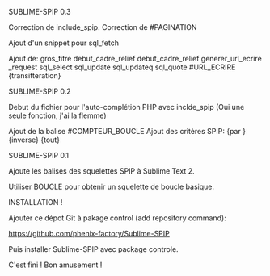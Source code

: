 SUBLIME-SPIP 0.3

Correction de include_spip.
Correction de #PAGINATION

Ajout d'un snippet pour sql_fetch

Ajout de: 
gros_titre
debut_cadre_relief
debut_cadre_relief
generer_url_ecrire
_request
sql_select
sql_update
sql_updateq
sql_quote
#URL_ECRIRE
{transitteration}

SUBLIME-SPIP 0.2

Debut du fichier pour l'auto-complétion PHP avec inclde_spip (Oui une seule fonction, j'ai la flemme)

Ajout de la balise #COMPTEUR_BOUCLE
Ajout des critères SPIP:
{par }
{inverse}
{tout}

SUBLIME-SPIP 0.1

Ajoute les balises des squelettes SPIP à Sublime Text 2.

Utiliser BOUCLE pour obtenir un squelette de boucle basique.

INSTALLATION !

Ajouter ce dépot Git à pakage control (add repository command):

https://github.com/phenix-factory/Sublime-SPIP

Puis installer Sublime-SPIP avec package controle.

C'est fini ! Bon amusement !
